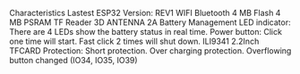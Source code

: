 Characteristics
Lastest ESP32 Version: REV1
WIFI
Bluetooth
4 MB Flash
4 MB PSRAM TF Reader
3D ANTENNA
2A Battery Management
LED indicator: There are 4 LEDs show the battery status in real time.
Power button: Click one time will start. Fast click 2 times will shut down.
ILI9341 2.2Inch
TFCARD
Protection: Short protection. Over charging protection. Overflowing
button changed (IO34, IO35, IO39) 
